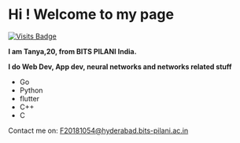 # Hi ! Welcome to my page

[![Visits Badge](https://badges.pufler.dev/visits/maruyari/maruyari)](https://github.com/maruyari/maruyari?color=blue)

**I am Tanya,20, from BITS PILANI India.** 

**I do Web Dev, App dev, neural networks and networks related stuff**

- Go
- Python
- flutter
- C++
- C

Contact me on: F20181054@hyderabad.bits-pilani.ac.in
